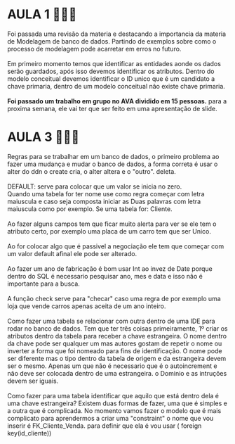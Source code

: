 # AULA 1 👨🏻‍💻
<p>Foi passada uma revisão da materia e destacando a importancia da materia de Modelagem de banco de dados. Partindo de exemplos sobre como o processo de modelagem pode acarretar em erros no futuro.
<br><br>
Em primeiro momento temos que identificar as entidades aonde os dados serão guardados, após isso devemos identificar os atributos. Dentro do modelo conceitual devemos identificar o ID unico que é um candidato a chave primaria, dentro de um modelo conceitual não existe chave primaria.
<br><br>
<b>Foi passado um trabalho em grupo no AVA dividido em 15 pessoas.</b> para a proxima semana, ele vai ter que ser feito em uma apresentação de slide.</p>

# AULA 3 👨🏻‍💻
<p>Regras para se trabalhar em um banco de dados, o primeiro problema ao fazer uma mudança e mudar o banco de dados, a forma correta é usar o alter do ddn o create cria, o alter altera e o "outro". deleta.
<br><br>
DEFAULT: serve para colocar que um valor se inicia no zero.<br>Quando uma tabela for ter nome use como regra começar com letra maiuscula e caso seja composta iniciar as Duas palavras com letra maiuscula como por exemplo. Se uma tabela for: Cliente.
<br><br>
Ao fazer alguns campos tem que ficar muito alerta para ver se ele tem o atributo certo, por exemplo uma placa de um carro tem que ser Unico.
<br><br>
Ao for colocar algo que é passivel a negociação ele tem que começar com um valor default afinal ele pode ser alterado.
<br><br>
Ao fazer um ano de fabricação é bom usar Int ao invez de Date porque dentro do SQL é necessario pesquisar ano, mes e data e isso não é importante para a busca.
<br><br>
A função check serve para "checar" caso uma regra de por exemplo uma loja que vende carros apenas aceita de um ano inteiro.
<br><br>
Como fazer uma tabela se relacionar com outra dentro de uma IDE para rodar no banco de dados. Tem que ter três coisas primeiramente, 1º criar os atributos dentro da tabela para receber a chave estrangeira. O nome dentro da chave pode ser qualquer um mas autores gostam de repetir o nome ou inverter a forma que foi nomeado para fins de identificação. O nome pode ser diferente mas o tipo dentro da tabela de origem e da estrangeira devem ser o mesmo. Apenas um que não é necessario que é o autoincrement e não deve ser colocada dentro de uma estrangeira. o Dominio e as intruções devem ser iguais.
<br><br>
Como fazer para uma tabela identificar que aquilo que está dentro dela é uma chave estrangeira? Existem duas formas de fazer, uma que é simples e a outra que é complicada. No momento vamos fazer o modelo que é mais complicato para aprendermos a criar uma "constraint" o nome que vou inserir é FK_Cliente_Venda. para definir que ela é vou usar ( foreign key(id_cliente))

</p>
